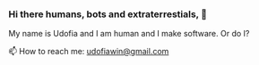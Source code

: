 ### Hi there humans, bots and extraterrestials, 👋

My name is Udofia and I am human and I make software. Or do I?

<!-- [Elixir.](https://elixir-lang.org) -->


📫 How to reach me: udofiawin@gmail.com

<!--
**aifodu/aifodu** is a ✨ _special_ ✨ repository because its `README.md` (this file) appears on your GitHub profile.

Here are some ideas to get you started:

- 🔭 I’m currently working on ...
- 🌱 I’m currently learning ...
- 👯 I’m looking to collaborate on ...
- 🤔 I’m looking for help with ...
- 💬 Ask me about ...
- 📫 How to reach me: ...
- 😄 Pronouns: ...
- ⚡ Fun fact: ...
-->
